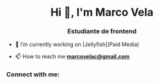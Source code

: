 <h1 align="center">Hi 👋, I'm Marco Vela</h1>
<h3 align="center">Estudiante de frontend</h3>

- 🔭 I’m currently working on [Jellyfish](Paid Media)

- 📫 How to reach me **marcovelac@gmail.com**

<h3 align="left">Connect with me:</h3>
<p align="left">
</p>


